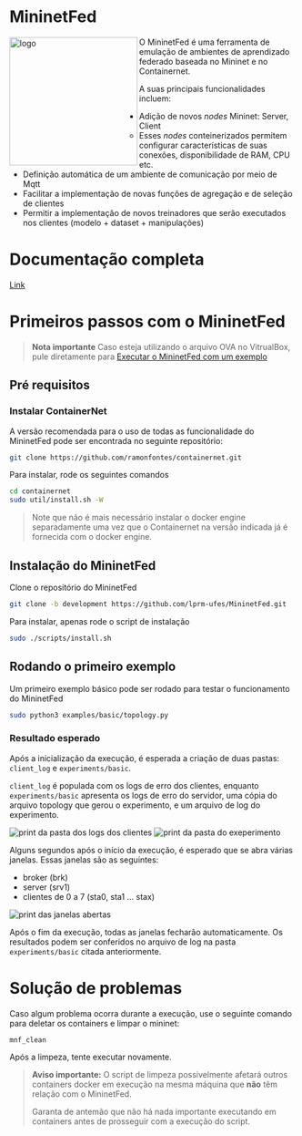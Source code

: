 # MininetFed

<img align="left" src="https://github.com/lprm-ufes/MininetFed/blob/main/FED.svg" alt="logo" width="225"/>

O MininetFed é uma ferramenta de emulação de ambientes de aprendizado federado baseada no Mininet e no Containernet.

A suas principais funcionalidades incluem:

- Adição de novos _nodes_ Mininet: Server, Client
  - Esses _nodes_ conteinerizados permitem configurar características de suas conexões, disponibilidade de RAM, CPU etc.
- Definição automática de um ambiente de comunicação por meio de Mqtt
- Facilitar a implementação de novas funções de agregação e de seleção de clientes
- Permitir a implementação de novos treinadores que serão executados nos clientes (modelo + dataset + manipulações)

# Documentação completa

[Link](https://github.com/lprm-ufes/MininetFed/tree/main/docs)

# Primeiros passos com o MininetFed

> **Nota importante**
> Caso esteja utilizando o arquivo OVA no VitrualBox, pule diretamente para [Executar o MininetFed com um exemplo](#executar-o-mininetfed-com-um-exemplo)

## Pré requisitos

### Instalar ContainerNet

A versão recomendada para o uso de todas as funcionalidade do MininetFed pode ser encontrada no seguinte repositório:

```bash
git clone https://github.com/ramonfontes/containernet.git
```

Para instalar, rode os seguintes comandos

```bash
cd containernet
sudo util/install.sh -W
```

> Note que não é mais necessário instalar o docker engine separadamente uma vez que o Containernet na versão indicada já é fornecida com o docker engine.

## Instalação do MininetFed

Clone o repositório do MininetFed

```bash
git clone -b development https://github.com/lprm-ufes/MininetFed.git
```

Para instalar, apenas rode o script de instalação

```bash
sudo ./scripts/install.sh
```

## Rodando o primeiro exemplo

Um primeiro exemplo básico pode ser rodado para testar o funcionamento do MininetFed

```bash
sudo python3 examples/basic/topology.py
```

### Resultado esperado

Após a inicialização da execução, é esperada a criação de duas pastas: `client_log` e `experiments/basic`.

`client_log` é populada com os logs de erro dos clientes, enquanto `experiments/basic` apresenta os logs de erro do servidor, uma cópia do arquivo topology que gerou o experimento, e um arquivo de log do experimento.

<img src="https://github.com/lprm-ufes/MininetFed/blob/main/imgs/client_log.png" alt="print da pasta dos logs dos clientes" />
<img  src="https://github.com/lprm-ufes/MininetFed/blob/main/imgs/results.png" alt="print da pasta do exeperimento" />

Alguns segundos após o início da execução, é esperado que se abra várias janelas. Essas janelas são as seguintes:

- broker (brk)
- server (srv1)
- clientes de 0 a 7 (sta0, sta1 ... stax)

<img  src="https://github.com/lprm-ufes/MininetFed/blob/main/imgs/execution.png" alt="print das janelas abertas" />

Após o fim da execução, todas as janelas fecharão automaticamente. Os resultados podem ser conferidos no arquivo de log na pasta `experiments/basic` citada anteriormente.

# Solução de problemas

Caso algum problema ocorra durante a execução, use o seguinte comando para deletar os containers e limpar o mininet:

```bash
mnf_clean
```

Após a limpeza, tente executar novamente.

> **Aviso importante:** O script de limpeza possivelmente afetará outros containers docker em execução na mesma máquina que **não** têm relação com o MininetFed.
>
> Garanta de antemão que não há nada importante executando em containers antes de prosseguir com a execução do script.
